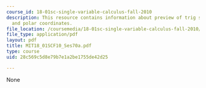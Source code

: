 ```yaml
---
course_id: 18-01sc-single-variable-calculus-fall-2010
description: This resource contains information about preview of trig substitution
  and polar coordinates.
file_location: /coursemedia/18-01sc-single-variable-calculus-fall-2010/28c569c5d8e79b7e1a2be1755de42d25_MIT18_01SCF10_Ses70a.pdf
file_type: application/pdf
layout: pdf
title: MIT18_01SCF10_Ses70a.pdf
type: course
uid: 28c569c5d8e79b7e1a2be1755de42d25

---
```

None